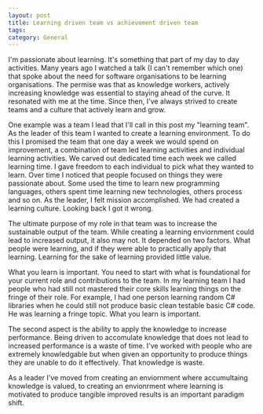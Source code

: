 ```yaml
---
layout: post
title: Learning driven team vs achievement driven team
tags: 
category: General
---
```


I'm passionate about learning. It's something that part of my day to day activities. Many years ago I watched a talk (I can't remember which one) that spoke about the need for software organisations to be learning organisations. The permise was that as knowledge workers, actively increasing knowledge was essential to staying ahead of the curve. It resonated with me at the time. Since then, I've always strived to create teams and a culture that actively learn and grow. 

One example was a team I lead that I'll call in this post my "learning team". As the leader of this team I wanted to create a learning environment. To do this I promised the team that one day a week we would spend on improvement, a combination of team led learning activities and individual learning activities. We carved out dedicated time each week we called learning time. I gave freedom to each individual to pick what they wanted to learn. Over time I noticed that people focused on things they were passionate about. Some used the time to learn new programming languages, others spent time learning new technologies, others process and so on. As the leader, I felt mission accomplished. We had created a learning culture. Looking back I got it wrong. 

The ultimate purpose of my role in that team was to increase the sustainable output of the team. While creating a learning enviornment could lead to increased output, it also may not. It depended on two factors. What people were learning, and if they were able to practically apply that learning. Learning for the sake of learning provided little value. 

What you learn is important. You need to start with what is foundational for your current role and contributions to the team. In my learning team I had people who had still not mastered their core skills learning things on the fringe of their role. For example, I had one person learning random C# libraries when he could still not produce basic clean testable basic C# code. He was learning a fringe topic. What you learn is important.

The second aspect is the ability to apply the knowledge to increase performance. Being driven to accomulate knowledge that does not lead to increased performance is a waste of time. I've worked with people who are extremely knowledgable but when given an opportunity to produce things they are unable to do it effectively. That knowledge is waste. 

As a leader I've moved from creating an enviornment where accumultaing knowledge is valued, to creating an envionrment where learning is motivated to produce tangible improved results is an important paradigm shift.
